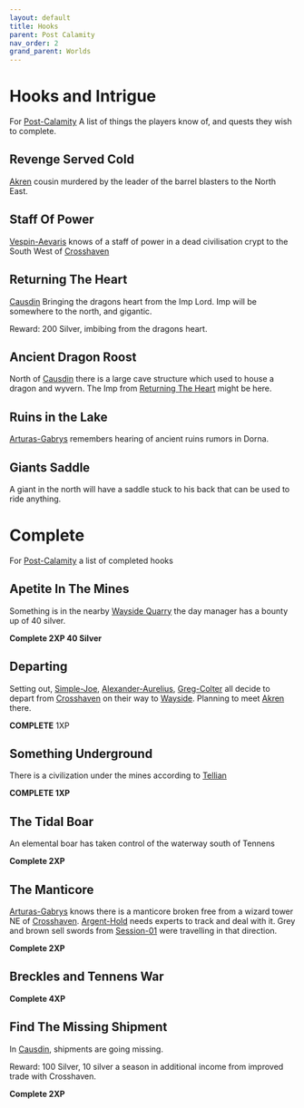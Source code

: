 ```yaml
---
layout: default
title: Hooks
parent: Post Calamity
nav_order: 2
grand_parent: Worlds
---
```

# Hooks and Intrigue
For [Post-Calamity](Post-Calamity) A list of things the players know of, and quests they wish to complete.

## Revenge Served Cold
[Akren](Akren) cousin murdered by the leader of the barrel blasters to the North East.

## Staff Of Power
[Vespin-Aevaris](Vespin-Aevaris) knows of a staff of power in a dead civilisation crypt to the South West of [Crosshaven](Crosshaven)

## Returning The Heart
[Causdin](Causdin)
Bringing the dragons heart from the Imp Lord. Imp will be somewhere to the north, and gigantic.

Reward: 200 Silver, imbibing from the dragons heart.

## Ancient Dragon Roost
North of [Causdin](Causdin) there is a large cave structure which used to house a dragon and wyvern. The Imp from [Returning The Heart](#Returning%20The%20Heart) might be here.

## Ruins in the Lake
[Arturas-Gabrys](Arturas-Gabrys) remembers hearing of ancient ruins rumors in Dorna.

## Giants Saddle
A giant in the north will have a saddle stuck to his back that can be used to ride anything.
# Complete
For [Post-Calamity](Post-Calamity) a list of completed hooks

## Apetite In The Mines
Something is in the nearby [Wayside Quarry](Wayside#Wayside%20Quarry) the day manager has a bounty up of 40 silver.

**Complete 2XP 40 Silver**

## Departing
Setting out, [Simple-Joe](Simple-Joe), [Alexander-Aurelius](Alexander-Aurelius), [Greg-Colter](Greg-Colter) all decide to depart from [Crosshaven](Crosshaven) on their way to [Wayside](Wayside). Planning to meet [Akren](Akren) there.

**COMPLETE** 1XP

## Something Underground
There is a civilization under the mines according to [Tellian](Session-02#Tellian)

**COMPLETE 1XP**

## The Tidal Boar
An elemental boar has taken control of the waterway south of Tennens

**Complete 2XP**

## The Manticore
[Arturas-Gabrys](Arturas-Gabrys) knows there is a manticore broken free from a wizard tower NE of [Crosshaven](Crosshaven). [Argent-Hold](Argent-Hold) needs experts to track and deal with it. Grey and brown sell swords from [Session-01](Session-01) were travelling in that direction.

**Complete 2XP**

## Breckles and Tennens War

**Complete 4XP**

## Find The Missing Shipment
In [Causdin](Causdin), shipments are going missing. 

Reward: 100 Silver, 10 silver a season in additional income from improved trade with Crosshaven.

**Complete 2XP**